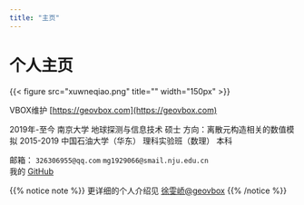 ```yaml
---
title: "主页"
---
```


# 个人主页

{{< figure src="xuwneqiao.png" title=""  width="150px" >}}


VBOX维护 [https://geovbox.com](https://geovbox.com)

2019年-至今 南京大学 地球探测与信息技术 硕士 方向：离散元构造相关的数值模拟
2015-2019 中国石油大学（华东） 理科实验班（数理） 本科


邮箱： `326306955@qq.com` `mg1929066@smail.nju.edu.cn`  
我的 [GitHub](https://github.com/Ivyxwq) 



{{% notice note %}}
更详细的个人介绍见 [徐雯峤@geovbox](https://geovbox.com/about/Xuwenqiao/)
{{% /notice %}}

